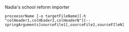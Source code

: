 Nadia's school reform importer

    proceesorName [-o targetFileName][-h "colHeader1,colHEader2,colHeaderN"][--springArguments]sourceFile1[,sourceFile2,sourceFIleN]
